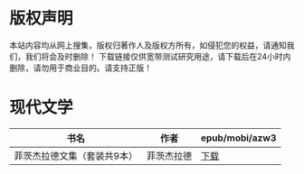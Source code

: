 # 版权声明

本站内容均从网上搜集，版权归著作人及版权方所有，如侵犯您的权益，请通知我们，我们将会及时删除！ 下载链接仅供宽带测试研究用途，请下载后在24小时内删除，请勿用于商业目的。请支持正版！

# 现代文学

| 书名 | 作者 | epub/mobi/azw3 |
| --- | --- | --- |
| 菲茨杰拉德文集（套装共9本） | 菲茨杰拉德 | [下载](https://url89.ctfile.com/f/31084289-1357010659-835d89?p=8866) |
